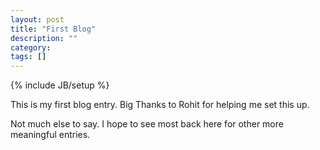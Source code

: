 ```yaml
---
layout: post
title: "First Blog"
description: ""
category: 
tags: []
---
```

{% include JB/setup %}

This is my first blog entry.  Big Thanks to Rohit for helping me set this up.

Not much else to say.  I hope to see most back here for other more meaningful entries.
